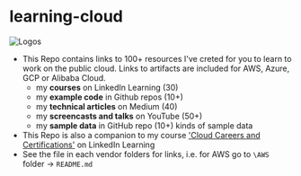 # learning-cloud

![Logos](https://github.com/lynnlangit/learning-cloud/blob/master/logos.png)

- This Repo contains links to 100+ resources I've creted for you to learn to work on the public cloud.  Links to artifacts are included for AWS, Azure, GCP or Alibaba Cloud.
  - my **courses** on LinkedIn Learning (30)
  - my **example code** in Github repos (10+)
  - my **technical articles** on Medium (40)
  - my **screencasts and talks** on YouTube (50+)
  - my **sample data** in GitHub repo (10+) kinds of sample data
- This Repo is also a companion to my course ['Cloud Careers and Certifications'](https://www.linkedin.com/learning/cloud-computing-careers-and-certifications-first-steps) on LinkedIn Learning
- See the file in each vendor folders for links, i.e. for AWS go to `\AWS` folder -> `README.md`
